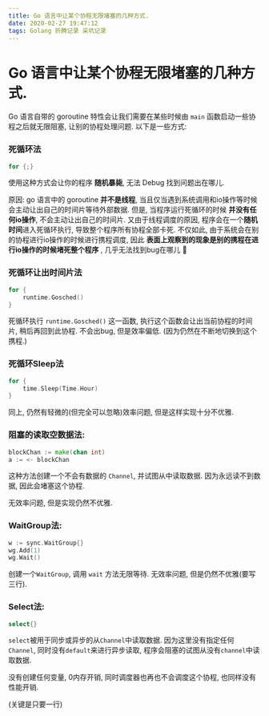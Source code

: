 ```yaml
---
title: Go 语言中让某个协程无限堵塞的几种方式.
date: 2020-02-27 19:47:12
tags: Golang 折腾记录 采坑记录
---
```

# Go 语言中让某个协程无限堵塞的几种方式.

Go 语言自带的 goroutine 特性会让我们需要在某些时候由 `main` 函数启动一些协程之后就无限阻塞, 让别的协程处理问题. 以下是一些方式:

### 死循环法
```go
for {;}
```

使用这种方式会让你的程序 **随机暴毙**, 无法 Debug 找到问题出在哪儿. 

原因: go 语言中的 goroutine **并不是线程**, 当且仅当遇到系统调用和io操作等时候会主动让出自己的时间片等待外部数据. 但是, 当程序运行死循环的时候 **并没有任何io操作**, 不会主动让出自己的时间片. 又由于线程调度的原因, 程序会在一个**随机时间**进入死循环执行, 导致整个程序所有协程全部卡死.
不仅如此, 由于系统会在别的协程进行io操作的时候进行携程调度, 因此 **表面上观察到的现象是别的携程在进行io操作的时候堵死整个程序** , 几乎无法找到bug在哪儿 🌝

### 死循环让出时间片法
```go
for {
    runtime.Gosched()
}
```
死循环执行 `runtime.Gosched()` 这一函数, 执行这个函数会让出当前协程的时间片, 稍后再回到此协程. 不会出bug, 但是效率偏低. (因为仍然在不断地切换到这个携程.)

### 死循环Sleep法
```go
for {
    time.Sleep(Time.Hour)
}
```
同上, 仍然有轻微的(但完全可以忽略)效率问题, 但是这样实现十分不优雅. 

### 阻塞的读取空数据法:
```go
blockChan := make(chan int)
a := <- blockChan
```

这种方法创建一个不会有数据的 `Channel`, 并试图从中读取数据. 因为永远读不到数据, 因此会堵塞这个协程.

无效率问题, 但是实现仍然不优雅.

### WaitGroup法:
```go
w := sync.WaitGroup{}
wg.Add(1)
wg.Wait()
```

创建一个`WaitGroup`, 调用 `wait` 方法无限等待. 无效率问题, 但是仍然不优雅(要写三行).

### Select法:
```go
select{}
```
`select`被用于同步或异步的从`Channel`中读取数据. 因为这里没有指定任何`Channel`, 同时没有`default`来进行异步读取, 程序会阻塞的试图从没有`channel`中读取数据.

没有创建任何变量, 0内存开销, 同时调度器也再也不会调度这个协程, 也同样没有性能开销. 

(关键是只要一行)

